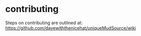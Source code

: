# contributing
Steps on contributing are outlined at: https://github.com/davewiththenicehat/uniqueMudSource/wiki<br>
